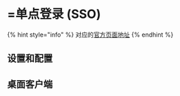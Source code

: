 # =单点登录 (SSO)

{% hint style="info" %}
对应的[官方页面地址](https://contributing.bitwarden.com/getting-started/server/sso/)
{% endhint %}

## 设置和配置 <a href="#setup-and-configuration" id="setup-and-configuration"></a>

## 桌面客户端 <a href="#desktop-client" id="desktop-client"></a>
